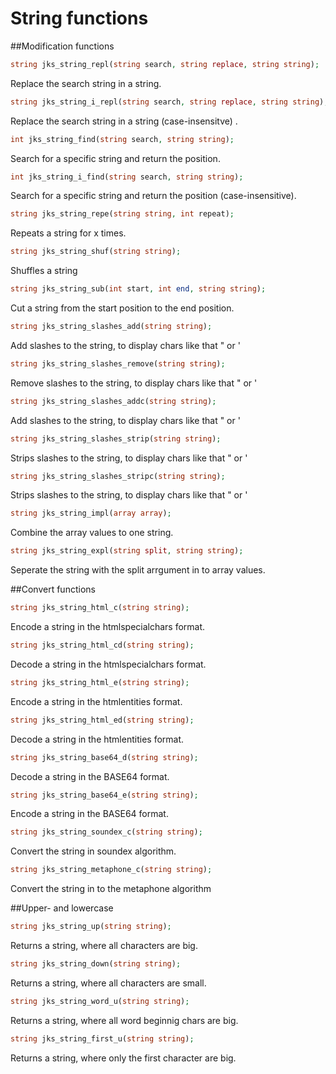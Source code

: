 # String functions
##Modification functions
```php
string jks_string_repl(string search, string replace, string string);
```
Replace the search string in a string.

```php
string jks_string_i_repl(string search, string replace, string string);
```
Replace the search string in a string (case-insensitve) .

```php
int jks_string_find(string search, string string);
```
Search for a specific string and return the position.

```php
int jks_string_i_find(string search, string string);
```
Search for a specific string and return the position (case-insensitive).

```php
string jks_string_repe(string string, int repeat);
```
Repeats a string for x times.

```php
string jks_string_shuf(string string);
```
Shuffles a string

```php
string jks_string_sub(int start, int end, string string);
```
Cut a string from the start position to the end position.

```php
string jks_string_slashes_add(string string);
```
Add slashes to the string, to display chars like that " or '

```php
string jks_string_slashes_remove(string string);
```
Remove slashes to the string, to display chars like that " or '

```php
string jks_string_slashes_addc(string string);
```
Add slashes to the string, to display chars like that " or '

```php
string jks_string_slashes_strip(string string);
```
Strips slashes to the string, to display chars like that " or '

```php
string jks_string_slashes_stripc(string string);
```
Strips slashes to the string, to display chars like that " or '

```php
string jks_string_impl(array array);
```
Combine the array values to one string.

```php
string jks_string_expl(string split, string string);
```
Seperate the string with the split arrgument in to array values.

##Convert functions
```php
string jks_string_html_c(string string);
```
Encode a string in the htmlspecialchars format.

```php
string jks_string_html_cd(string string);
```
Decode a string in the htmlspecialchars format.

```php
string jks_string_html_e(string string);
```
Encode a string in the htmlentities format.

```php
string jks_string_html_ed(string string);
```
Decode a string in the htmlentities format.

```php
string jks_string_base64_d(string string);
```
Decode a string in the BASE64 format.

```php
string jks_string_base64_e(string string);
```
Encode a string in the BASE64 format.

```php
string jks_string_soundex_c(string string);
```
Convert the string in soundex algorithm.

```php
string jks_string_metaphone_c(string string);
```
Convert the string in to the metaphone algorithm

##Upper- and lowercase
```php
string jks_string_up(string string);
```
Returns a string, where all characters are big.

```php
string jks_string_down(string string);
```
Returns a string, where all characters are small.

```php
string jks_string_word_u(string string);
```
Returns a string, where all word beginnig chars are big.

```php
string jks_string_first_u(string string);
```
Returns a string, where only the first character are big.
